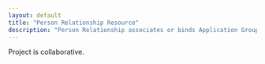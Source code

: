 ```yaml
---
layout: default
title: "Person Relationship Resource"
description: "Person Relationship associates or binds Application Group and Household."
---
```


Project is collaborative.